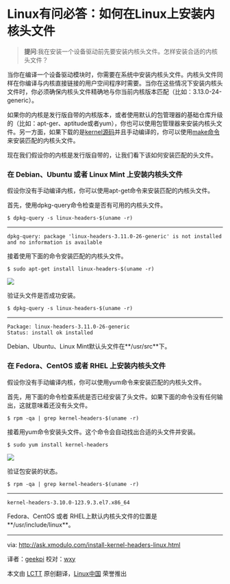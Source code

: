 Linux有问必答：如何在Linux上安装内核头文件
================================================================================
> **提问**:我在安装一个设备驱动前先要安装内核头文件。怎样安装合适的内核头文件？

当你在编译一个设备驱动模块时，你需要在系统中安装内核头文件。内核头文件同样在你编译与内核直接链接的用户空间程序时需要。当你在这些情况下安装内核头文件时，你必须确保内核头文件精确地与你当前内核版本匹配（比如：3.13.0-24-generic）。

如果你的内核是发行版自带的内核版本，或者使用默认的包管理器的基础仓库升级的（比如：apt-ger、aptitude或者yum），你也可以使用包管理器来安装内核头文件。另一方面，如果下载的是[kernel源码][1]并且手动编译的，你可以使用[make命令][2]来安装匹配的内核头文件。

现在我们假设你的内核是发行版自带的，让我们看下该如何安装匹配的头文件。

### 在 Debian、Ubuntu 或者 Linux Mint 上安装内核头文件 ###

假设你没有手动编译内核，你可以使用apt-get命令来安装匹配的内核头文件。

首先，使用dpkg-query命令检查是否有可用的内核头文件。

    $ dpkg-query -s linux-headers-$(uname -r) 

----------

    dpkg-query: package 'linux-headers-3.11.0-26-generic' is not installed and no information is available

接着使用下面的命令安装匹配的内核头文件。

    $ sudo apt-get install linux-headers-$(uname -r) 

![](https://farm9.staticflickr.com/8681/16000652415_a7c399992e_z.jpg)

验证头文件是否成功安装。

    $ dpkg-query -s linux-headers-$(uname -r) 

----------

    Package: linux-headers-3.11.0-26-generic
    Status: install ok installed

Debian、Ubuntu、Linux Mint默认头文件在**/usr/src**下。

### 在 Fedora、CentOS 或者 RHEL 上安装内核头文件 ###

假设你没有手动编译内核，你可以使用yum命令来安装匹配的内核头文件。

首先，用下面的命令检查系统是否已经安装了头文件。如果下面的命令没有任何输出，这就意味着还没有头文件。

    $ rpm -qa | grep kernel-headers-$(uname -r)

接着用yum命令安装头文件。这个命令会自动找出合适的头文件并安装。

    $ sudo yum install kernel-headers 

![](https://farm9.staticflickr.com/8594/15378403114_c51ff6f4ae_z.jpg)

验证包安装的状态。

    $ rpm -qa | grep kernel-headers-$(uname -r) 

----------

    kernel-headers-3.10.0-123.9.3.el7.x86_64

Fedora、CentOS 或者 RHEL上默认内核头文件的位置是**/usr/include/linux**。

--------------------------------------------------------------------------------

via: http://ask.xmodulo.com/install-kernel-headers-linux.html

译者：[geekpi](https://github.com/geekpi)
校对：[wxy](https://github.com/wxy)

本文由 [LCTT](https://github.com/LCTT/TranslateProject) 原创翻译，[Linux中国](http://linux.cn/) 荣誉推出

[1]:https://www.kernel.org/pub/linux/kernel/
[2]:https://www.kernel.org/doc/Documentation/kbuild/headers_install.txt